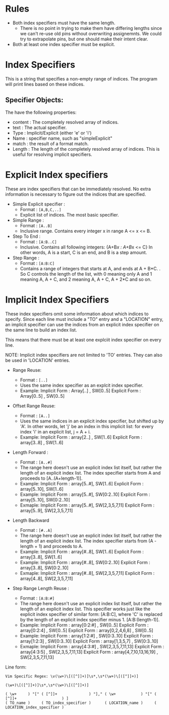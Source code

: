 # Rules

- Both index specifiers must have the same length.
	- There is no point in trying to make them have differing lengths since
	we can't re-use old pins without overwriting assignemnts. We could try to
	extrapolate pins, but one should make their intent clear.
- Both at least one index specifier must be explicit.

# Index Specifiers

This is a string that specifies a non-empty range of indices. The program will print lines based on these indices.

## Specifier Objects:

The have the following properties:
- content : The completely resolved array of indices.
- text : The actual specifier.
- Type : Implicit/Explicit (either 'e' or 'i')
- Name : specifier name, such as "simpleExplicit"
- match : the result of a format match.
- Length : The length of the completely resolved array of indices. This is useful for resolving implicit specifiers.

# Explicit Index specifiers

These are index specifiers that can be immediately resolved. No extra information is necessary to figure out the indices that are specified.

- Simple Explicit specifier :
	- Format : `[A,B,C,..] `
	- Explicit list of indices. The most basic specifier.
- Simple Range :
	- Format : `[A..B]`
	- Inclusive range. Contains every integer x in range A <= x <= B.
- Step To End :
	- Format : `[A:B..C] `
	- Inclusive. Contains all following integers:
						{A+B*x : A+B*x <= C}
						In other words, A is a start, C is an end, and B is a step amount.
- Step Range : 
	- Format : `[A:B:C] `
	- Contains a range of integers that starts at A, and ends at A + B\*C. . So C controls the length of the list, with 0 meaning only A and 1 meaning A, A + C, and 2 meaning A, A + C, A + 2\*C and so on.

# Implicit Index Specifiers

These index specifiers omit some information about which indices to specify. Since each line must include a "TO" entry and a "LOCATION" entry, an implicit specifier can use the indices from an explicit index specifier on the same line to build an index list.

This means that there must be at least one explciit index specifier on every line.

NOTE: Implicit index specifiers are not limited to 'TO' entries. They can also be used in 'LOCATION' entries.

- Range Reuse:
	- Format : `[..] `
	- Uses the same index specifier as an explcit index specifier.
	- Example: 
		Implicit Form : Array[..]   , SW[0..5]
		Explicit Form : Array[0..5] , SW[0..5]
- Offset Range Reuse: 
	- Format : `[A..] `
	- Uses the same indices in an explicit index specifier, but shifted up by 'A'. In other words, let 'j' be an index in this implicit list: for every index 'i' in an explicit list, j = A + i.
	- Example:
		Implicit Form : array[2..]  , SW[1..6]
		Explicit Form : array[3..8] , SW[1..6]
- Length Forward : 
	- Format : `[A..#] `
	- The range here doesn't use an explicit index list itself, but rather the length of an explicit index list. The index specifier starts from A and proceeds to [A..(A+length-1)].
	- Example:
		Implicit Form : array[5..#], SW[1..6]
		Explicit Form : array[5..10], SW[1..6]
	- Example:
		Implicit Form : array[5..#], SW[0:2..10]
		Explicit Form : array[5..10], SW[0:2..10]
	- Exmaple:
		Implicit Form : array[5..#], SW[2,3,5,7,11]
		Explicit Form : array[5..9], SW[2,3,5,7,11]

- Length Backward 
	- Format : `[#..A] `
	- The range here doesn't use an explicit index list itself, but rather the length of an explicit index list. The index specifier starts from (A - length + 1) and proceeds to A.
	- Example:
		Implicit Form : array[#..8], SW[1..6]
		Explicit Form : array[3..8], SW[1..6]
	- Example:
		Implicit Form : array[#..8], SW[0:2..10]
		Explicit Form : array[3..8], SW[0:2..10]
	- Exmaple:
		Implicit Form : array[#..8], SW[2,3,5,7,11]
		Explicit Form : array[4..8], SW[2,3,5,7,11]

- Step Range Length Reuse : 
	- Format : `[A:B:#] `
	- The range here doesn't use an explicit index list itself, but rather the length of an explicit index list. This specifier works just like the explicit index specifier of similar form: [A:B:C], where 'C' is replaced by the length of an explicit index specifier minus 1. [A:B:(length-1)].
	- Example:
		Implicit Form : array[0:2:#]     , SW[0..5]
		Explicit Form : array[0:2:4]     , SW[0..5]
		Explicit Form : array[0,2,4,6,8] , SW[0..5]
	- Example:
		Implicit Form : array[1:2:#]   , SW[0:3..10]
		Explicit Form : array[1:2:3]   , SW[0:3..10]
		Explicit Form : array[1,3,5,7] , SW[0:3..10]
	- Exmaple:
		Implicit Form : array[4:3:#]           , SW[2,3,5,7,11,13]
		Explicit Form : array[4:3:5]           , SW[2,3,5,7,11,13]
		Explicit Form : array[4,7,10,13,16,19] , SW[2,3,5,7,11,13]

Line form:
```
Vim Specific Regex: \v(\w+)\[([^]]+)]\s*,\s*(\w+)\[([^]]+)]
```
```
(\w+)\[([^]]+)]\s*,\s*(\w+)\[([^]]+)]
```
```
( \w+     ) "[" ( [^]]+              ) "]," ( \w+           ) "[" ( [^]]+                    ) ]
( TO_name )     ( TO_index_specifier )      ( LOCATION_name )     ( LOCATION_index_specifier )
```

